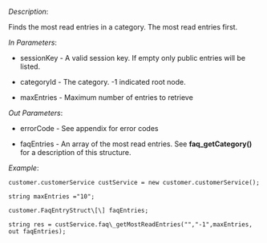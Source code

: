 <properties date="2016-06-24"
SortOrder="113"
/>

*Description*:

Finds the most read entries in a category. The most read entries first.

 

*In Parameters*:

* sessionKey            - A valid session key. If empty only public entries will be listed.

* categoryId - The category. -1 indicated root node.

* maxEntries            - Maximum number of entries to retrieve

 

*Out Parameters*:

* errorCode  - See appendix for error codes

* faqEntries  - An array of the most read entries. See **faq\_getCategory()** for a description of this structure.

 

*Example*:
```
customer.customerService custService = new customer.customerService();

string maxEntries ="10";

customer.FaqEntryStruct\[\] faqEntries;

string res = custService.faq\_getMostReadEntries("","-1",maxEntries, out faqEntries);
```